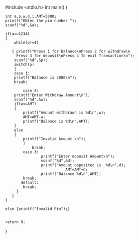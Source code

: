 #include <stdio.h>
int main()
{
   
    int a,p,w,d,i,AMT=5000;
    printf("ENter the pin number ");
    scanf("%d",&a);
   
    if(a==1234)
    {
        while(p!=4)
       
       { printf("Press 1 for balance\nPress 2 for withdraw\n
         Press 3 for deposit\nPress 4 To exit Transaction\n");
        scanf("%d",&p);
        switch(p)
        {
        case 1:
        printf("Balance is 5000\n");
        break;
       
            case 2:
        printf("Enter Withdraw Amount\n");
        scanf("%d",&w);
        if(w<=AMT)
        {
            printf("Amount withdrawn is %d\n",w);
            AMT=AMT-w;
            printf("Balance is %d\n",AMT);
        }
        else
        {
            printf("Invalid Amount \n");
            }
                break;
            case 3:
                    printf("Enter deposit Amount\n");
                    scanf("%d",&d);
                    printf("Amount deposited is  %d\n",d);
                               AMT=AMT+d;
                    printf("Balance %d\n",AMT);
            break;
           default:
            break;
         }
       }
    }
   
    else {printf("Invalid Pin");}


    return 0;




}




